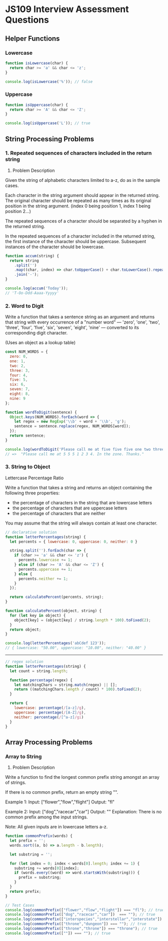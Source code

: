 # JS109 Interview Assessment Questions

## Helper Functions

### Lowercase

```js
function isLowercase(char) {
  return char >= 'a' && char <= 'z';
}

console.log(isLowercase('%')); // false
```

### Uppercase

```js
function isUppercase(char) {
  return char >= 'A' && char <= 'Z';
}

console.log(isUppercase('L')); // true
```

## String Processing Problems

### 1. Repeated sequences of characters included in the return string

1. Problem Description

Given the string of alphabetic characters limited to a-z, do as in the sample cases.

Each character in the string argument should appear in the returned string. The original character should be repeated as many times as its original position in the string argument. (index 0 being position 1, index 1 being position 2...)

The repeated sequences of a character should be separated by a hyphen in the returned string.

In the repeated sequences of a character included in the returned string, the first instance of the character should be uppercase. Subsequent instances of the character should be lowercase.

```js
function accum(string) {
  return string
    .split('')
    .map((char, index) => char.toUpperCase() + char.toLowerCase().repeat(index))
    .join('-');
}

console.log(accum('Today'));
// 'T-Oo-Ddd-Aaaa-Yyyyy'
```

### 2. Word to Digit

Write a function that takes a sentence string as an argument and returns that string with every occurrence of a "number word" — 'zero', 'one', 'two', 'three', 'four', 'five', 'six', 'seven', 'eight', 'nine' — converted to its corresponding digit character.

(Uses an object as a lookup table)

```js
const NUM_WORDS = {
  zero: 0,
  one: 1,
  two: 2,
  three: 3,
  four: 4,
  five: 5,
  six: 6,
  seven: 7,
  eight: 8,
  nine: 9
};

function wordToDigit(sentence) {
  Object.keys(NUM_WORDS).forEach(word => {
    let regex = new RegExp('\\b' + word + '\\b', 'g');
    sentence = sentence.replace(regex, NUM_WORDS[word]);
  });
  return sentence;
}

console.log(wordToDigit('Please call me at five five five one two three four. In the zone. Thanks.'));
// =>  "Please call me at 5 5 5 1 2 3 4. In the zone. Thanks."
```

### 3. String to Object

Lettercase Percentage Ratio

Write a function that takes a string and returns an object containing the following three properties:

- the percentage of characters in the string that are lowercase letters
- the percentage of characters that are uppercase letters
- the percentage of characters that are neither

You may assume that the string will always contain at least one character.

```js
// declarative solution
function letterPercentages(string) {
  let percents = { lowercase: 0, uppercase: 0, neither: 0 }

  string.split('').forEach(char => {
    if (char >= 'a' && char <= 'z') {
      percents.lowercase += 1;
    } else if (char >= 'A' && char <= 'Z') {
      percents.uppercase += 1;
    } else {
      percents.neither += 1;
    }
  });

  return calculatePercent(percents, string);
}

function calculatePercent(object, string) {
  for (let key in object) {
    object[key] = (object[key] / string.length * 100).toFixed(2);
  }
  return object;
}

console.log(letterPercentages('abCdef 123'));
// { lowercase: "50.00", uppercase: "10.00", neither: "40.00" }
```

---

```js
// regex solution
function letterPercentages(string) {
  let count = string.length;

  function percentage(regex) {
    let matchingChars = string.match(regex) || [];
    return ((matchingChars.length / count) * 100).toFixed(2);
  }

  return {
    lowercase: percentage(/[a-z]/g),
    uppercase: percentage(/[A-Z]/g),
    neither: percentage(/[^a-z]/gi)
  }
}
```

## Array Processing Problems

### Array to String

1. Problem Description

Write a function to find the longest common prefix string amongst an array of strings.

If there is no common prefix, return an empty string "".

Example 1:
Input: ["flower","flow","flight"]
Output: "fl"

Example 2:
Input: ["dog","racecar","car"]
Output: ""
Explanation: There is no common prefix among the input strings.

Note:
All given inputs are in lowercase letters a-z.

```js
function commonPrefix(words) {
  let prefix = '';
  words.sort((a, b) => a.length - b.length);

  let substring = '';

  for (let index = 0; index < words[0].length; index += 1) {
    substring += words[0][index];
    if (words.every((word) => word.startsWith(substring))) {
      prefix = substring;
    }
  }
  return prefix;
}

// Test Cases
console.log(commonPrefix(["flower","flow","flight"]) === "fl"); // true
console.log(commonPrefix(["dog","racecar","car"])  === ""); // true
console.log(commonPrefix(["interspecies","interstellar","interstate"]) === "inters"); // true
console.log(commonPrefix(["throne","dungeon"]) === ""); // true
console.log(commonPrefix(["throne","throne"]) === "throne"); // true
console.log(commonPrefix([""]) === ""); // true
```